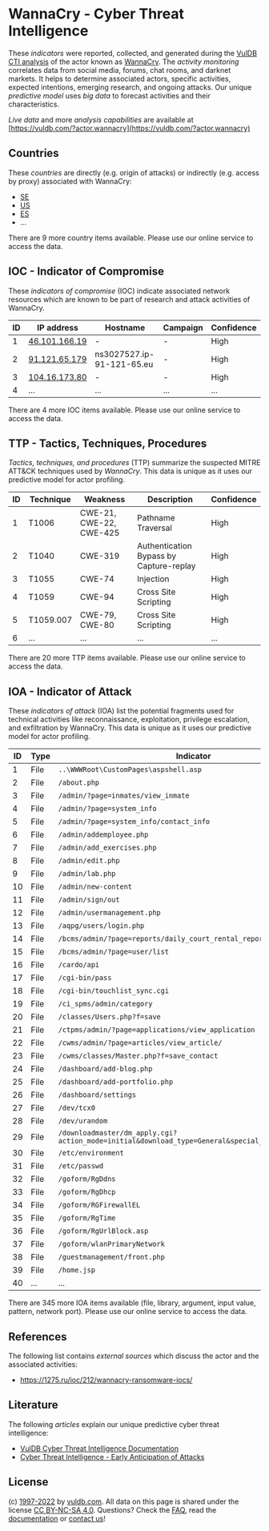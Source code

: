 # WannaCry - Cyber Threat Intelligence

These _indicators_ were reported, collected, and generated during the [VulDB CTI analysis](https://vuldb.com/?kb.cti) of the actor known as [WannaCry](https://vuldb.com/?actor.wannacry). The _activity monitoring_ correlates data from social media, forums, chat rooms, and darknet markets. It helps to determine associated actors, specific activities, expected intentions, emerging research, and ongoing attacks. Our unique _predictive model_ uses _big data_ to forecast activities and their characteristics.

_Live data_ and more _analysis capabilities_ are available at [https://vuldb.com/?actor.wannacry](https://vuldb.com/?actor.wannacry)

## Countries

These _countries_ are directly (e.g. origin of attacks) or indirectly (e.g. access by proxy) associated with WannaCry:

* [SE](https://vuldb.com/?country.se)
* [US](https://vuldb.com/?country.us)
* [ES](https://vuldb.com/?country.es)
* ...

There are 9 more country items available. Please use our online service to access the data.

## IOC - Indicator of Compromise

These _indicators of compromise_ (IOC) indicate associated network resources which are known to be part of research and attack activities of WannaCry.

ID | IP address | Hostname | Campaign | Confidence
-- | ---------- | -------- | -------- | ----------
1 | [46.101.166.19](https://vuldb.com/?ip.46.101.166.19) | - | - | High
2 | [91.121.65.179](https://vuldb.com/?ip.91.121.65.179) | ns3027527.ip-91-121-65.eu | - | High
3 | [104.16.173.80](https://vuldb.com/?ip.104.16.173.80) | - | - | High
4 | ... | ... | ... | ...

There are 4 more IOC items available. Please use our online service to access the data.

## TTP - Tactics, Techniques, Procedures

_Tactics, techniques, and procedures_ (TTP) summarize the suspected MITRE ATT&CK techniques used by _WannaCry_. This data is unique as it uses our predictive model for actor profiling.

ID | Technique | Weakness | Description | Confidence
-- | --------- | -------- | ----------- | ----------
1 | T1006 | CWE-21, CWE-22, CWE-425 | Pathname Traversal | High
2 | T1040 | CWE-319 | Authentication Bypass by Capture-replay | High
3 | T1055 | CWE-74 | Injection | High
4 | T1059 | CWE-94 | Cross Site Scripting | High
5 | T1059.007 | CWE-79, CWE-80 | Cross Site Scripting | High
6 | ... | ... | ... | ...

There are 20 more TTP items available. Please use our online service to access the data.

## IOA - Indicator of Attack

These _indicators of attack_ (IOA) list the potential fragments used for technical activities like reconnaissance, exploitation, privilege escalation, and exfiltration by WannaCry. This data is unique as it uses our predictive model for actor profiling.

ID | Type | Indicator | Confidence
-- | ---- | --------- | ----------
1 | File | `..\WWWRoot\CustomPages\aspshell.asp` | High
2 | File | `/about.php` | Medium
3 | File | `/admin/?page=inmates/view_inmate` | High
4 | File | `/admin/?page=system_info` | High
5 | File | `/admin/?page=system_info/contact_info` | High
6 | File | `/admin/addemployee.php` | High
7 | File | `/admin/add_exercises.php` | High
8 | File | `/admin/edit.php` | High
9 | File | `/admin/lab.php` | High
10 | File | `/admin/new-content` | High
11 | File | `/admin/sign/out` | High
12 | File | `/admin/usermanagement.php` | High
13 | File | `/aqpg/users/login.php` | High
14 | File | `/bcms/admin/?page=reports/daily_court_rental_report` | High
15 | File | `/bcms/admin/?page=user/list` | High
16 | File | `/cardo/api` | Medium
17 | File | `/cgi-bin/pass` | High
18 | File | `/cgi-bin/touchlist_sync.cgi` | High
19 | File | `/ci_spms/admin/category` | High
20 | File | `/classes/Users.php?f=save` | High
21 | File | `/ctpms/admin/?page=applications/view_application` | High
22 | File | `/cwms/admin/?page=articles/view_article/` | High
23 | File | `/cwms/classes/Master.php?f=save_contact` | High
24 | File | `/dashboard/add-blog.php` | High
25 | File | `/dashboard/add-portfolio.php` | High
26 | File | `/dashboard/settings` | High
27 | File | `/dev/tcx0` | Medium
28 | File | `/dev/urandom` | Medium
29 | File | `/downloadmaster/dm_apply.cgi?action_mode=initial&download_type=General&special_cgi=get_language` | High
30 | File | `/etc/environment` | High
31 | File | `/etc/passwd` | Medium
32 | File | `/goform/RgDdns` | High
33 | File | `/goform/RgDhcp` | High
34 | File | `/goform/RGFirewallEL` | High
35 | File | `/goform/RgTime` | High
36 | File | `/goform/RgUrlBlock.asp` | High
37 | File | `/goform/wlanPrimaryNetwork` | High
38 | File | `/guestmanagement/front.php` | High
39 | File | `/home.jsp` | Medium
40 | ... | ... | ...

There are 345 more IOA items available (file, library, argument, input value, pattern, network port). Please use our online service to access the data.

## References

The following list contains _external sources_ which discuss the actor and the associated activities:

* https://1275.ru/ioc/212/wannacry-ransomware-iocs/

## Literature

The following _articles_ explain our unique predictive cyber threat intelligence:

* [VulDB Cyber Threat Intelligence Documentation](https://vuldb.com/?kb.cti)
* [Cyber Threat Intelligence - Early Anticipation of Attacks](https://www.scip.ch/en/?labs.20201022)

## License

(c) [1997-2022](https://vuldb.com/?kb.changelog) by [vuldb.com](https://vuldb.com/?kb.about). All data on this page is shared under the license [CC BY-NC-SA 4.0](https://creativecommons.org/licenses/by-nc-sa/4.0/). Questions? Check the [FAQ](https://vuldb.com/?kb.faq), read the [documentation](https://vuldb.com/?kb) or [contact us](https://vuldb.com/?contact)!
